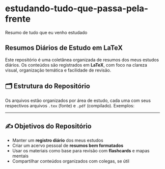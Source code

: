 # estudando-tudo-que-passa-pela-frente
Resumo de tudo que eu venho estudado

## Resumos Diários de Estudo em LaTeX

Este repositório é uma coletânea organizada de resumos dos meus estudos diários. Os conteúdos são registrados em **LaTeX**, com foco na clareza visual, organização temática e facilidade de revisão.
## 🗂️ Estrutura do Repositório

Os arquivos estão organizados por área de estudo, cada uma com seus respectivos arquivos `.tex` (fonte) e `.pdf` (compilado). Exemplos:


---

## ✍️ Objetivos do Repositório

- Manter um **registro diário** dos meus estudos
- Criar um acervo pessoal de **resumos bem formatados**
- Usar os materiais como base para revisão com **flashcards** e mapas mentais
- Compartilhar conteúdos organizados com colegas, se útil



